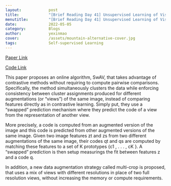 ```yaml
---
layout:            post
title:             "[Brief Reading Day 41] Unsupervised Learning of Visual Features by Contrasting Cluster Assignments"
menutitle:         "[Brief Reading Day 41] Unsupervised Learning of Visual Features by Contrasting Cluster Assignments"
date:              2022-05-05
category:          Blogs
author:            yexinmao
cover:             /assets/mountain-alternative-cover.jpg
tags:              Self-supervised Learning
---
```


[Paper Link](https://arxiv.org/pdf/2006.09882)

[Code Link](https://github.com/facebookresearch/swav)

This paper proposes an online algorithm, SwAV, that takes advantage of contrastive methods without requiring to compute pairwise comparisons. Specifically, the method simultaneously clusters the data while enforcing consistency between cluster assignments produced for different augmentations (or “views”) of the same image, instead of comparing features directly as in contrastive learning. Simply put, they use a “swapped” prediction mechanism where they predict the code of a view from the representation of another view.   

More precisely, a code is computed from an augmented version of the image and this code is predicted from other augmented versions of the same image. Given two image features zt and zs from two different augmentations of the same image, their codes qt and qs are computed by matching these features to a set of K prototypes {c1 , . . . , cK }. A “swapped” prediction is then setup measurings the fit between features z and a code q.

In addition, a new data augmentation strategy called multi-crop is proposed, that uses a mix of views with different resolutions in place of two full resolution views, without increasing the memory or compute requirements.
